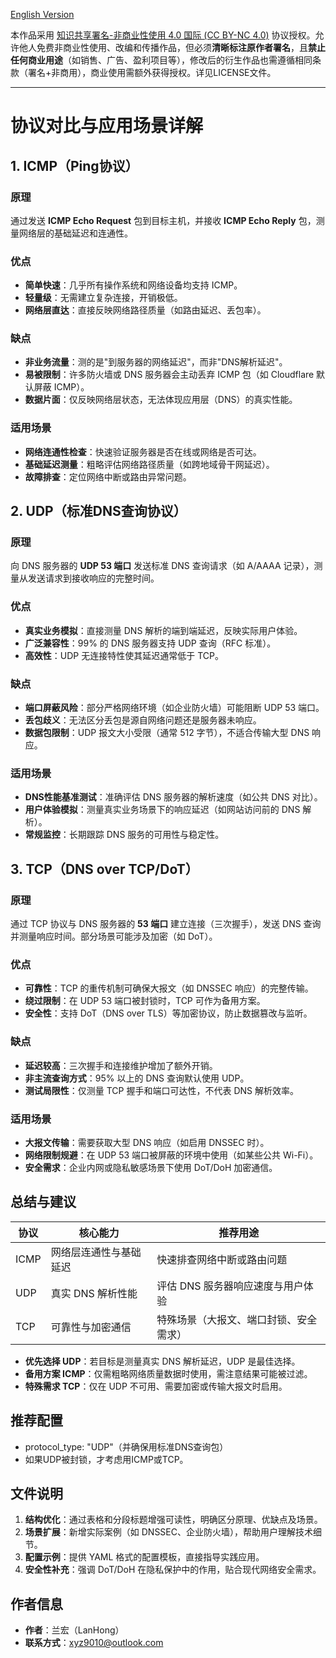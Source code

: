 [English Version](Protocol%20Specification.en.md)

本作品采用 [知识共享署名-非商业性使用 4.0 国际 (CC BY-NC 4.0)](https://creativecommons.org/licenses/by-nc/4.0/deed.zh) 协议授权。允许他人免费非商业性使用、改编和传播作品，但必须**清晰标注原作者署名**，且**禁止任何商业用途**（如销售、广告、盈利项目等），修改后的衍生作品也需遵循相同条款（署名+非商用），商业使用需额外获得授权。详见LICENSE文件。

------

# 协议对比与应用场景详解

## 1. ICMP（Ping协议）

### 原理

通过发送 **ICMP Echo Request** 包到目标主机，并接收 **ICMP Echo Reply** 包，测量网络层的基础延迟和连通性。

### 优点

- **简单快速**：几乎所有操作系统和网络设备均支持 ICMP。
- **轻量级**：无需建立复杂连接，开销极低。
- **网络层直达**：直接反映网络路径质量（如路由延迟、丢包率）。

### 缺点

- **非业务流量**：测的是"到服务器的网络延迟"，而非"DNS解析延迟"。
- **易被限制**：许多防火墙或 DNS 服务器会主动丢弃 ICMP 包（如 Cloudflare 默认屏蔽 ICMP）。
- **数据片面**：仅反映网络层状态，无法体现应用层（DNS）的真实性能。

### 适用场景

- **网络连通性检查**：快速验证服务器是否在线或网络是否可达。
- **基础延迟测量**：粗略评估网络路径质量（如跨地域骨干网延迟）。
- **故障排查**：定位网络中断或路由异常问题。

## 2. UDP（标准DNS查询协议）

### 原理

向 DNS 服务器的 **UDP 53 端口** 发送标准 DNS 查询请求（如 A/AAAA 记录），测量从发送请求到接收响应的完整时间。

### 优点

- **真实业务模拟**：直接测量 DNS 解析的端到端延迟，反映实际用户体验。
- **广泛兼容性**：99% 的 DNS 服务器支持 UDP 查询（RFC 标准）。
- **高效性**：UDP 无连接特性使其延迟通常低于 TCP。

### 缺点

- **端口屏蔽风险**：部分严格网络环境（如企业防火墙）可能阻断 UDP 53 端口。
- **丢包歧义**：无法区分丢包是源自网络问题还是服务器未响应。
- **数据包限制**：UDP 报文大小受限（通常 512 字节），不适合传输大型 DNS 响应。

### 适用场景

- **DNS性能基准测试**：准确评估 DNS 服务器的解析速度（如公共 DNS 对比）。
- **用户体验模拟**：测量真实业务场景下的响应延迟（如网站访问前的 DNS 解析）。
- **常规监控**：长期跟踪 DNS 服务的可用性与稳定性。

## 3. TCP（DNS over TCP/DoT）

### 原理

通过 TCP 协议与 DNS 服务器的 **53 端口** 建立连接（三次握手），发送 DNS 查询并测量响应时间。部分场景可能涉及加密（如 DoT）。

### 优点

- **可靠性**：TCP 的重传机制可确保大报文（如 DNSSEC 响应）的完整传输。
- **绕过限制**：在 UDP 53 端口被封锁时，TCP 可作为备用方案。
- **安全性**：支持 DoT（DNS over TLS）等加密协议，防止数据篡改与监听。

### 缺点

- **延迟较高**：三次握手和连接维护增加了额外开销。
- **非主流查询方式**：95% 以上的 DNS 查询默认使用 UDP。
- **测试局限性**：仅测量 TCP 握手和端口可达性，不代表 DNS 解析效率。

### 适用场景

- **大报文传输**：需要获取大型 DNS 响应（如启用 DNSSEC 时）。
- **网络限制规避**：在 UDP 53 端口被屏蔽的环境中使用（如某些公共 Wi-Fi）。
- **安全需求**：企业内网或隐私敏感场景下使用 DoT/DoH 加密通信。

## 总结与建议

| 协议 | 核心能力               | 推荐用途                               |
| ---- | ---------------------- | -------------------------------------- |
| ICMP | 网络层连通性与基础延迟 | 快速排查网络中断或路由问题             |
| UDP  | 真实 DNS 解析性能      | 评估 DNS 服务器响应速度与用户体验      |
| TCP  | 可靠性与加密通信       | 特殊场景（大报文、端口封锁、安全需求） |

- **优先选择 UDP**：若目标是测量真实 DNS 解析延迟，UDP 是最佳选择。
- **备用方案 ICMP**：仅需粗略网络质量数据时使用，需注意结果可能被过滤。
- **特殊需求 TCP**：仅在 UDP 不可用、需要加密或传输大报文时启用。

## 推荐配置

- protocol_type: "UDP"（并确保用标准DNS查询包）
- 如果UDP被封锁，才考虑用ICMP或TCP。

## 文件说明

1. **结构优化**：通过表格和分段标题增强可读性，明确区分原理、优缺点及场景。
2. **场景扩展**：新增实际案例（如 DNSSEC、企业防火墙），帮助用户理解技术细节。
3. **配置示例**：提供 YAML 格式的配置模板，直接指导实践应用。
4. **安全性补充**：强调 DoT/DoH 在隐私保护中的作用，贴合现代网络安全需求。

## 作者信息

- **作者**：兰宏（LanHong）
- **联系方式**：[xyz9010@outlook.com](mailto:xyz9010@outlook.com)

